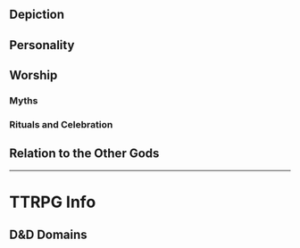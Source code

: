 ## Depiction



## Personality



## Worship



### Myths



### Rituals and Celebration



## Relation to the Other Gods



---

# TTRPG Info



## D&D Domains
